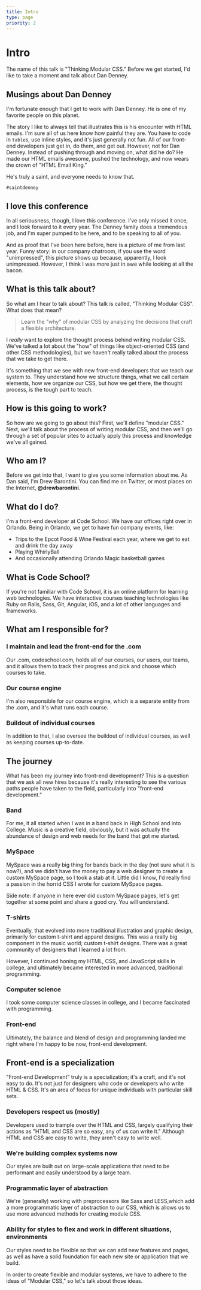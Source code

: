 ```yaml
---
title: Intro
type: page
priority: 2
---
```


Intro
=====

The name of this talk is "Thinking Modular CSS." Before we get started, I'd like to take a moment and talk about Dan Denney.

Musings about Dan Denney
------------------------

I'm fortunate enough that I get to work with Dan Denney. He is one of my favorite people on this planet.

The story I like to always tell that illustrates this is his encounter with HTML emails. I'm sure all of us here know how painful they are. You have to code in `table`s, use inline styles, and it's just generally not fun. All of our front-end developers just get in, do them, and get out. However, not for Dan Denney. Instead of pushing through and moving on, what did he do? He made our HTML emails awesome, pushed the technology, and now wears the crown of "HTML Email King."

He's truly a saint, and everyone needs to know that.

`#saintdenney`

I love this conference
----------------------

In all seriousness, though, I love this conference. I've only missed it once, and I look forward to it every year. The Denney family does a tremendous job, and I'm super pumped to be here, and to be speaking to all of you.

And as proof that I've been here before, here is a picture of me from last year. Funny story: in our company chatroom, if you use the word "unimpressed", this picture shows up because, apparently, I look unimpressed. However, I think I was more just in awe while looking at all the bacon.

What is this talk about?
------------------------

So what am I hear to talk about? This talk is called, "Thinking Modular CSS". What does that mean?

> Learn the "why" of modular CSS by analyzing the decisions that craft a flexible architecture.

I *really* want to explore the thought process behind writing modular CSS. We've talked a lot about the "how" of things like object-oriented CSS (and other CSS methodologies), but we haven't really talked about the process that we take to get there.

It's something that we see with new front-end developers that we teach our system to. They understand how we structure things, what we call certain elements, how we organize our CSS, but how we get there, the thought process, is the tough part to teach.

How is this going to work?
--------------------------

So how are we going to go about this? First, we'll define "modular CSS." Next, we'll talk about the process of writing modular CSS, and then we'll go through a set of popular sites to actually apply this process and knowledge we've all gained.

Who am I?
---------

Before we get into that, I want to give you some information about me. As Dan said, I'm Drew Barontini. You can find me on Twitter, or most places on the Internet, **@drewbarontini**.

What do I do?
-------------

I'm a front-end developer at Code School. We have our offices right over in Orlando. Being in Orlando, we get to have fun company events, like:

- Trips to the Epcot Food & Wine Festival each year, where we get to eat and drink the day away
- Playing WhirlyBall
- And occasionally attending Orlando Magic basketball games

What is Code School?
--------------------

If you're not familiar with Code School, it is an online platform for learning web technologies. We have interactive courses teaching technologies like Ruby on Rails, Sass, Git, Angular, iOS, and a lot of other languages and frameworks.

What am I responsible for?
--------------------------

### I maintain and lead the front-end for the .com

Our .com, codeschool.com, holds all of our courses, our users, our teams, and it allows them to track their progress and pick and choose which courses to take.

### Our course engine

I'm also responsible for our course engine, which is a separate entity from the .com, and it's what runs each course.

### Buildout of individual courses

In addition to that, I also oversee the buildout of individual courses, as well as keeping courses up-to-date.

The journey
-----------

What has been my journey into front-end development? This is a question that we ask all new hires because it's really interesting to see the various paths people have taken to the field, particularly into "front-end development."

### Band

For me, it all started when I was in a band back in High School and into College. Music is a creative field, obviously, but it was actually the abundance of design and web needs for the band that got me started.

### MySpace

MySpace was a really big thing for bands back in the day (not sure what it is now?), and we didn't have the money to pay a web designer to create a custom MySpace page, so I took a stab at it. Little did I know, I'd really find a passion in the horrid CSS I wrote for custom MySpace pages.

Side note: if anyone in here ever did custom MySpace pages, let's get together at some point and share a good cry. You will understand.

### T-shirts

Eventually, that evolved into more traditional illustration and graphic design, primarily for custom t-shirt and apparel designs. This was a really big component in the music world; custom t-shirt designs. There was a great community of designers that I learned a lot from.

However, I continued honing my HTML, CSS, and JavaScript skills in college, and ultimately became interested in more advanced, traditional programming.

### Computer science

I took some computer science classes in college, and I became fascinated with programming.

### Front-end

Ultimately, the balance and blend of design and programming landed me right where I'm happy to be now, front-end development.

Front-end is a specialization
-----------------------------

"Front-end Development" truly is a specialization; it's a craft, and it's not easy to do. It's not just for designers who code or developers who write HTML & CSS. It's an area of focus for unique individuals with particular skill sets.

### Developers respect us (mostly)

Developers used to trample over the HTML and CSS, largely qualifying their actions as "HTML and CSS are so easy, any of us can write it." Although HTML and CSS are easy to write, they aren't easy to write well. 

### We're building complex systems now

Our styles are built out on large-scale applications that need to be performant and easily understood by a large team.

### Programmatic layer of abstraction

We're (generally) working with preprocessors like Sass and LESS,which add a more programmatic layer of abstraction to our CSS, which is allows us to use more advanced methods for creating module CSS.

### Ability for styles to flex and work in different situations, environments

Our styles need to be flexible so that we can add new features and pages, as well as have a solid foundation for each new site or application that we build.

In order to create flexible and modular systems, we have to adhere to the ideas of "Modular CSS," so let's talk about those ideas.


